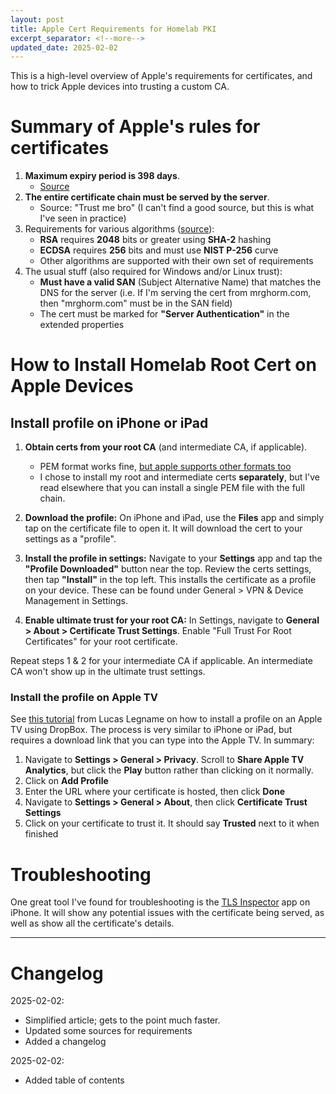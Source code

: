 ```yaml
---
layout: post
title: Apple Cert Requirements for Homelab PKI
excerpt_separator: <!--more-->
updated_date: 2025-02-02
---
```


This is a high-level overview of Apple's requirements for certificates, and how to trick Apple devices into trusting a custom CA.

<!--more-->

# Summary of Apple's rules for certificates

1.  **Maximum expiry period is 398 days**. 
    - [Source](https://support.apple.com/en-us/102028#:~:text=398%20days%20is%20measured%20with,maximum%20validity%20of%20397%20days.)
2.  **The entire certificate chain must be served by the server**.  
    - Source:  "Trust me bro" (I can't find a good source, but this is what I've seen in practice)
3.  Requirements for various algorithms ([source](https://www.apple.com/certificateauthority/ca_program.html)):
    - **RSA** requires **2048** bits or greater using **SHA-2** hashing
    - **ECDSA** requires **256** bits and must use **NIST P-256** curve
    - Other algorithms are supported with their own set of requirements
4.  The usual stuff (also required for Windows and/or Linux trust):
    - **Must have a valid SAN** (Subject Alternative Name) that matches the DNS for the server (i.e. If I'm serving the cert from mrghorm.com, then "mrghorm.com" must be in the SAN field)
    - The cert must be marked for **"Server Authentication"** in the extended properties


# How to Install Homelab Root Cert on Apple Devices

## Install profile on iPhone or iPad

1. **Obtain certs from your root CA** (and intermediate CA, if applicable).
   - PEM format works fine, [but apple supports other formats too](https://support.apple.com/guide/deployment/intro-to-certificate-management-depb5eff8914/web)
   - I chose to install my root and intermediate certs **separately**, but I've read elsewhere that you can install a single PEM file with the full chain.

2. **Download the profile:** On iPhone and iPad, use the **Files** app and simply tap on the certificate file to open it.  It will download the cert to your settings as a "profile".

3. **Install the profile in settings:** Navigate to your **Settings** app and tap the **"Profile Downloaded"** button near the top.  Review the certs settings, then tap **"Install"** in the top left.  This installs the certificate as a profile on your device.  These can be found under General > VPN & Device Management in Settings.

4. **Enable ultimate trust for your root CA:**  In Settings, navigate to **General > About > Certificate Trust Settings**.  Enable "Full Trust For Root Certificates" for your root certificate.

Repeat steps 1 & 2 for your intermediate CA if applicable.  An intermediate CA won't show up in the ultimate trust settings.


### Install the profile on Apple TV

See [this tutorial](https://lucaslegname.github.io/mitmproxy/2020/04/10/certificate-tvos.html) from Lucas Legname on how to install a profile on an Apple TV using DropBox.  The process is very similar to iPhone or iPad, but requires a download link that you can type into the Apple TV.  In summary:


1. Navigate to **Settings > General > Privacy**.  Scroll to **Share Apple TV Analytics**, but click the **Play** button rather than clicking on it normally.
2. Click on **Add Profile**
3. Enter the URL where your certificate is hosted, then click **Done**
4. Navigate to **Settings > General > About**, then click **Certificate Trust Settings**
5. Click on your certificate to trust it.  It should say **Trusted** next to it when finished


# Troubleshooting

One great tool I've found for troubleshooting is the [TLS Inspector](https://apps.apple.com/us/app/tls-inspector/id1100539810) app on iPhone.  It will show any potential issues with the certificate being served, as well as show all the certificate's details.

---

# Changelog

2025-02-02:  
- Simplified article; gets to the point much faster.
- Updated some sources for requirements
- Added a changelog

2025-02-02:
- Added table of contents